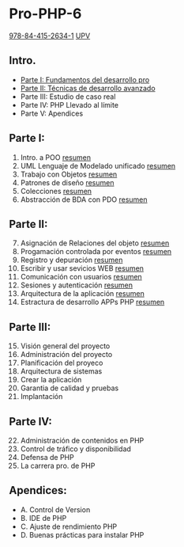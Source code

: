 # Pro-PHP-6
[978-84-415-2634-1](http://www.wrox.com/WileyCDA/WroxTitle/Professional-PHP6.productCd-0470395095,descCd-tableOfContents.html)
[UPV](http://polibuscador.upv.es/primo_library/libweb/action/display.do?tabs=detailsTab&ct=display&fn=search&doc=aleph000381150&indx=1&recIds=aleph000381150&recIdxs=0&elementId=0&renderMode=poppedOut&displayMode=full&frbrVersion=&vl(53498286UI4)=all_items&vl(drStartMonth6)=00&vl(drEndYear6)=A%C3%B1o&vl(53498282UI0)=any&dscnt=0&vl(1UIStartWith0)=contains&vl(1UIStartWith2)=contains&mode=Advanced&vid=bibupv&vl(53498279UI5)=all_items&tab=default_tab&vl(boolOperator1)=AND&vl(drStartDay6)=00&vl(drStartYear6)=A%C3%B1o&vl(D53498288UI3)=all_items&dstmp=1461529470580&vl(1UIStartWith1)=contains&vl(boolOperator0)=AND&vl(drEndMonth6)=00&vl(boolOperator2)=AND&vl(freeText0)=4-67%2F3037&vl(53498285UI1)=any&vl(53498283UI2)=any&vl(drEndDay6)=00&gathStatIcon=true)

## Intro.
- [Parte I: Fundamentos del desarrollo pro](https://github.com/JBV-CODES/Pro-PHP-6#parte-i)
- [Parte II: Técnicas de desarrollo avanzado](https://github.com/JBV-CODES/Pro-PHP-6#parte-ii)
- Parte III: Estudio de caso real
- Parte IV: PHP Llevado al límite
- Parte V: Apendices

## Parte I:

1. Intro. a POO [resumen](https://github.com/JBV-CODES/Pro-PHP-6/blob/master/Parte1/1.md)
2. UML Lenguaje de Modelado unificado [resumen](https://github.com/JBV-CODES/Pro-PHP-6/blob/master/Parte1/2.md)
3. Trabajo con Objetos [resumen](https://github.com/JBV-CODES/Pro-PHP-6/blob/master/Parte1/3.md)
4. Patrones de diseño [resumen](https://github.com/JBV-CODES/Pro-PHP-6/blob/master/Parte1/4.md)
5. Colecciones [resumen](https://github.com/JBV-CODES/Pro-PHP-6/blob/master/Parte1/5.md)
6. Abstracción de BDA con PDO [resumen](https://github.com/JBV-CODES/Pro-PHP-6/blob/master/Parte1/6.md)

## Parte II: 

7. Asignación de Relaciones del objeto [resumen](http://)
8. Progamación controlada por eventos [resumen](http://)
9. Registro y depuración [resumen](http://)
10. Escribir y usar sevicios WEB [resumen](http://)
11. Comunicación con usuarios [resumen](http://)
12. Sesiones y autenticación [resumen](http://)
13. Arquitectura de la aplicación [resumen](http://)
14. Estractura de desarrollo APPs PHP [resumen]()

## Parte III:

15. Visión general del proyecto
16. Administración del proyecto
17. Planificación del proyeco
18. Arquitectura de sistemas
19. Crear la aplicación
20. Garantia de calidad y pruebas
21. Implantación

## Parte IV:

22. Administración de contenidos en PHP
23. Control de tráfico y disponibilidad
24. Defensa de PHP
25. La carrera pro. de PHP

## Apendices:
- A. Control de Version
- B. IDE de PHP
- C. Ajuste de rendimiento PHP
- D. Buenas prácticas para instalar PHP


